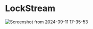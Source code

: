 # LockStream

![Screenshot from 2024-09-11 17-35-53](https://github.com/user-attachments/assets/5f6891d9-156f-4628-8003-7ba89d9fbbaf)
